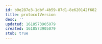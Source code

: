 ```yaml
---
id: b0e287e3-1dbf-4b59-87d1-8e620142f682
title: protocolVersion
desc: ''
updated: 1618573905079
created: 1618573905079
stub: true
---
```



